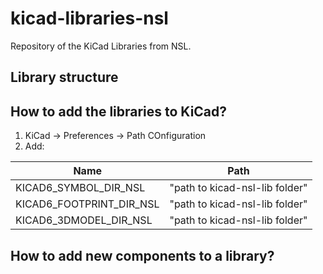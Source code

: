 # kicad-libraries-nsl
Repository of the KiCad Libraries from NSL.

## Library structure

## How to add the libraries to KiCad?
1. KiCad -> Preferences -> Path COnfiguration
2. Add:


| Name                     | Path                           |
|--------------------------|--------------------------------|
| KICAD6_SYMBOL_DIR_NSL    | "path to kicad-nsl-lib folder" |
| KICAD6_FOOTPRINT_DIR_NSL | "path to kicad-nsl-lib folder" |
| KICAD6_3DMODEL_DIR_NSL   | "path to kicad-nsl-lib folder" |


## How to add new components to a library?
